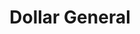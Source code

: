 ---
title: "Dollar General"
url: /blacksburg/dollar-general-university-city-boulevard/
shop: Kramladen
---